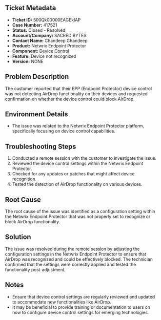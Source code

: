 ## Ticket Metadata
- **Ticket ID:** 500Qk00000EAGEkIAP
- **Case Number:** 417521
- **Status:** Closed - Resolved
- **Account/Company:** SACRED BYTES
- **Contact Name:** Chandeep Chandeep
- **Product:** Netwrix Endpoint Protector
- **Component:** Device Control
- **Feature:** Device not recognized
- **Version:** NONE

## Problem Description
The customer reported that their EPP (Endpoint Protector) device control was not detecting AirDrop functionality on their devices and requested confirmation on whether the device control could block AirDrop.

## Environment Details
- The issue was related to the Netwrix Endpoint Protector platform, specifically focusing on device control capabilities.

## Troubleshooting Steps
1. Conducted a remote session with the customer to investigate the issue.
2. Reviewed the device control settings within the Netwrix Endpoint Protector.
3. Checked for any updates or patches that might affect device recognition.
4. Tested the detection of AirDrop functionality on various devices.

## Root Cause
The root cause of the issue was identified as a configuration setting within the Netwrix Endpoint Protector that was not properly set to recognize or block AirDrop functionality.

## Solution
The issue was resolved during the remote session by adjusting the configuration settings in the Netwrix Endpoint Protector to ensure that AirDrop was recognized and could be effectively blocked. The technician confirmed that the settings were correctly applied and tested the functionality post-adjustment.

## Notes
- Ensure that device control settings are regularly reviewed and updated to accommodate new functionalities like AirDrop.
- It may be beneficial to provide training or documentation to users on how to configure device control settings for emerging technologies.